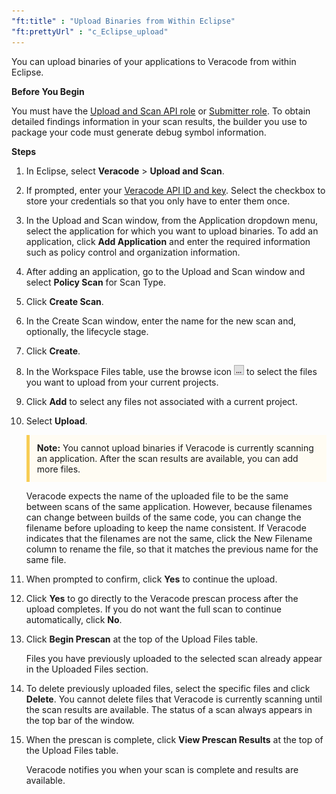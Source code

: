 ```yaml
---
"ft:title" : "Upload Binaries from Within Eclipse"
"ft:prettyUrl" : "c_Eclipse_upload"
---
```

You can upload binaries of your applications to Veracode from within Eclipse.

<p font-size="13pt"><b>Before You Begin</b></p>

You must have the [Upload and Scan API role](https://docs.veracode.com/r/c_API_roles) or [Submitter role](https://docs.veracode.com/r/c_role_permissions). To obtain detailed findings information in your scan results, the builder you use to package your code must generate debug symbol information.

<p font-size="13pt"><b>Steps</b></p>

1.  In Eclipse, select **Veracode** \> **Upload and Scan**.

2.  If prompted, enter your [Veracode API ID and key](https://docs.veracode.com/r/c_api_credentials3). Select the checkbox to store your credentials so that you only have to enter them once.

3.  In the Upload and Scan window, from the Application dropdown menu, select the application for which you want to upload binaries. To add an application, click **Add Application** and enter the required information such as policy control and organization information.

4.  After adding an application, go to the Upload and Scan window and select **Policy Scan** for Scan Type.

5.  Click **Create Scan**.

6.  In the Create Scan window, enter the name for the new scan and, optionally, the lifecycle stage.

7.  Click **Create**.

8.  In the Workspace Files table, use the browse icon ![](../../images/browse_icon.png) to select the files you want to upload from your current projects.

9.  Click **Add** to select any files not associated with a current project.

10. Select **Upload**.

    <p style="background-color:#FFFCF3; padding: 12px; border-left: 5px solid #F7CD55;">
    <b>Note:</b> You cannot upload binaries if Veracode is currently scanning an application. After the scan results are available, you can add more files.</p>

    Veracode expects the name of the uploaded file to be the same between scans of the same application. However, because filenames can change between builds of the same code, you can change the filename before uploading to keep the name consistent. If Veracode indicates that the filenames are not the same, click the New Filename column to rename the file, so that it matches the previous name for the same file.

11. When prompted to confirm, click **Yes** to continue the upload.

12. Click **Yes** to go directly to the Veracode prescan process after the upload completes. If you do not want the full scan to continue automatically, click **No**.

13. Click **Begin Prescan** at the top of the Upload Files table.

    Files you have previously uploaded to the selected scan already appear in the Uploaded Files section.

14. To delete previously uploaded files, select the specific files and click **Delete**. You cannot delete files that Veracode is currently scanning until the scan results are available. The status of a scan always appears in the top bar of the window.

15. When the prescan is complete, click **View Prescan Results** at the top of the Upload Files table.

    Veracode notifies you when your scan is complete and results are available.